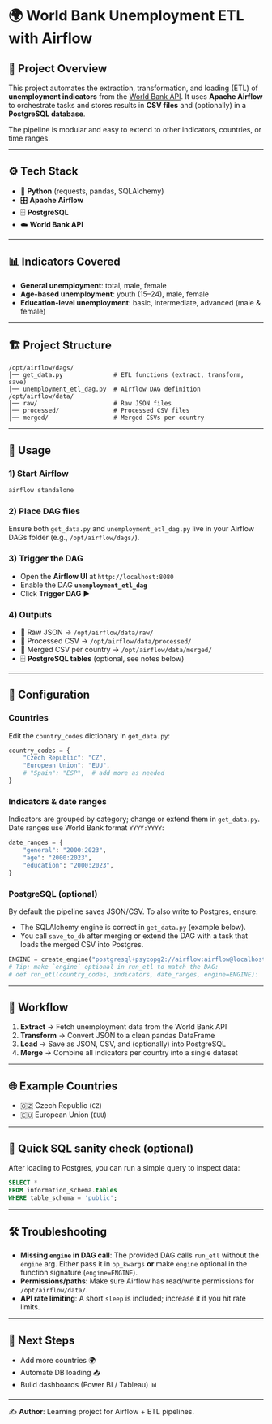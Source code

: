 # 🌍 World Bank Unemployment ETL with Airflow

## 📖 Project Overview
This project automates the extraction, transformation, and loading (ETL) of **unemployment indicators** from the [World Bank API](https://data.worldbank.org/).
It uses **Apache Airflow** to orchestrate tasks and stores results in **CSV files** and (optionally) in a **PostgreSQL database**.

The pipeline is modular and easy to extend to other indicators, countries, or time ranges.

---

## ⚙️ Tech Stack
- 🐍 **Python** (requests, pandas, SQLAlchemy)
- 🎛️ **Apache Airflow**
- 🗄️ **PostgreSQL**
- ☁️ **World Bank API**

---

## 📊 Indicators Covered
- **General unemployment**: total, male, female
- **Age-based unemployment**: youth (15–24), male, female
- **Education-level unemployment**: basic, intermediate, advanced (male & female)

---

## 🏗️ Project Structure
```text
/opt/airflow/dags/
│── get_data.py              # ETL functions (extract, transform, save)
│── unemployment_etl_dag.py  # Airflow DAG definition
/opt/airflow/data/
│── raw/                     # Raw JSON files
│── processed/               # Processed CSV files
│── merged/                  # Merged CSVs per country
```

---

## 🚀 Usage

### 1) Start Airflow
```bash
airflow standalone
```

### 2) Place DAG files
Ensure both `get_data.py` and `unemployment_etl_dag.py` live in your Airflow DAGs folder (e.g., `/opt/airflow/dags/`).

### 3) Trigger the DAG
- Open the **Airflow UI** at `http://localhost:8080`
- Enable the DAG **`unemployment_etl_dag`**
- Click **Trigger DAG** ▶️

### 4) Outputs
- 📂 Raw JSON → `/opt/airflow/data/raw/`
- 📂 Processed CSV → `/opt/airflow/data/processed/`
- 📂 Merged CSV per country → `/opt/airflow/data/merged/`
- 🗄️ **PostgreSQL tables** (optional, see notes below)

---

## 🧩 Configuration

### Countries
Edit the `country_codes` dictionary in `get_data.py`:
```python
country_codes = {
    "Czech Republic": "CZ",
    "European Union": "EUU",
    # "Spain": "ESP",  # add more as needed
}
```

### Indicators & date ranges
Indicators are grouped by category; change or extend them in `get_data.py`.
Date ranges use World Bank format `YYYY:YYYY`:
```python
date_ranges = {
    "general": "2000:2023",
    "age": "2000:2023",
    "education": "2000:2023",
}
```

### PostgreSQL (optional)
By default the pipeline saves JSON/CSV. To also write to Postgres, ensure:
- The SQLAlchemy engine is correct in `get_data.py` (example below).
- You call `save_to_db` after merging or extend the DAG with a task that loads the merged CSV into Postgres.

```python
ENGINE = create_engine("postgresql+psycopg2://airflow:airflow@localhost:5432/unemployment")
# Tip: make `engine` optional in run_etl to match the DAG:
# def run_etl(country_codes, indicators, date_ranges, engine=ENGINE):
```

---

## 🔄 Workflow
1. **Extract** → Fetch unemployment data from the World Bank API
2. **Transform** → Convert JSON to a clean pandas DataFrame
3. **Load** → Save as JSON, CSV, and (optionally) into PostgreSQL
4. **Merge** → Combine all indicators per country into a single dataset

---

## 🌐 Example Countries
- 🇨🇿 Czech Republic (`CZ`)
- 🇪🇺 European Union (`EUU`)

---

## 🧪 Quick SQL sanity check (optional)
After loading to Postgres, you can run a simple query to inspect data:
```sql
SELECT *
FROM information_schema.tables
WHERE table_schema = 'public';
```

---

## 🛠️ Troubleshooting
- **Missing `engine` in DAG call**: The provided DAG calls `run_etl` without the `engine` arg. Either pass it in `op_kwargs` **or** make `engine` optional in the function signature (`engine=ENGINE`).
- **Permissions/paths**: Make sure Airflow has read/write permissions for `/opt/airflow/data/`.
- **API rate limiting**: A short `sleep` is included; increase it if you hit rate limits.

---

## 📌 Next Steps
- Add more countries 🌍
- Automate DB loading 📥
- Build dashboards (Power BI / Tableau) 📊

---

✍️ **Author**: Learning project for Airflow + ETL pipelines.
